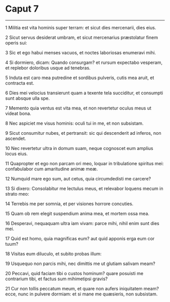 # Caput 7

***

1 Militia est vita hominis super terram: et sicut dies mercenarii, dies eius.

2 Sicut servus desiderat umbram, et sicut mercenarius præstolatur finem operis sui:

3 Sic et ego habui menses vacuos, et noctes laboriosas enumeravi mihi.

4 Si dormiero, dicam: Quando consurgam? et rursum expectabo vesperam, et replebor doloribus usque ad tenebras.

5 Induta est caro mea putredine et sordibus pulveris, cutis mea aruit, et contracta est.

6 Dies mei velocius transierunt quam a texente tela succiditur, et consumpti sunt absque ulla spe.

7 Memento quia ventus est vita mea, et non revertetur oculus meus ut videat bona.

8 Nec aspiciet me visus hominis: oculi tui in me, et non subsistam.

9 Sicut consumitur nubes, et pertransit: sic qui descenderit ad inferos, non ascendet.

10 Nec revertetur ultra in domum suam, neque cognoscet eum amplius locus eius.

11 Quapropter et ego non parcam ori meo, loquar in tribulatione spiritus mei: confabulabor cum amaritudine animæ meæ.

12 Numquid mare ego sum, aut cetus, quia circumdedisti me carcere?

13 Si dixero: Consolabitur me lectulus meus, et relevabor loquens mecum in strato meo:

14 Terrebis me per somnia, et per visiones horrore concuties.

15 Quam ob rem elegit suspendium anima mea, et mortem ossa mea.

16 Desperavi, nequaquam ultra iam vivam: parce mihi, nihil enim sunt dies mei.

17 Quid est homo, quia magnificas eum? aut quid apponis erga eum cor tuum?

18 Visitas eum diluculo, et subito probas illum:

19 Usquequo non parcis mihi, nec dimittis me ut glutiam salivam meam?

20 Peccavi, quid faciam tibi o custos hominum? quare posuisti me contrarium tibi, et factus sum mihimetipsi gravis?

21 Cur non tollis peccatum meum, et quare non aufers iniquitatem meam? ecce, nunc in pulvere dormiam: et si mane me quæsieris, non subsistam.

